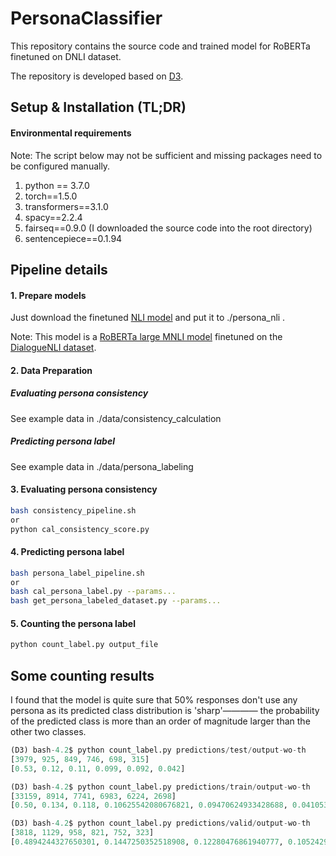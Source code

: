 # PersonaClassifier

This repository contains the source code and trained model for RoBERTa finetuned on DNLI dataset. 

The repository is developed based on [D3](https://github.com/caoyu-noob/D3).



## Setup & Installation (TL;DR)

#### Environmental requirements
Note: The script below may not be sufficient and missing packages need to be configured manually.
1. python == 3.7.0
2. torch==1.5.0
3. transformers==3.1.0
4. spacy==2.2.4
5. fairseq==0.9.0 (I downloaded the source code into the root directory)
6. sentencepiece==0.1.94


## Pipeline details

#### 1. Prepare models

Just download the finetuned [NLI model](https://drive.google.com/file/d/1QnT8V2Yj4Zl2yW2rnQIi2p56I_wbN3Ee/view?usp=sharing) and put it to ./persona_nli .

Note: This model is a [RoBERTa large MNLI model](https://huggingface.co/roberta-large-mnli) finetuned on the [DialogueNLI dataset](https://wellecks.github.io/dialogue_nli/).

#### 2. Data Preparation
##### Evaluating persona consistency
See example data in ./data/consistency_calculation

##### Predicting persona label
See example data in ./data/persona_labeling


#### 3. Evaluating persona consistency

```bash
bash consistency_pipeline.sh
or
python cal_consistency_score.py 
```


#### 4. Predicting persona label
```bash
bash persona_label_pipeline.sh
or
bash cal_persona_label.py --params...
bash get_persona_labeled_dataset.py --params...
```

#### 5. Counting the persona label
```bash
python count_label.py output_file
```

## Some counting results
I found that the model is quite sure that 50% responses don't use any persona as its predicted class distribution is 'sharp'———— the probability of the predicted class is more than an order of magnitude larger than the other two classes.

```python
(D3) bash-4.2$ python count_label.py predictions/test/output-wo-th
[3979, 925, 849, 746, 698, 315]
[0.53, 0.12, 0.11, 0.099, 0.092, 0.042]

(D3) bash-4.2$ python count_label.py predictions/train/output-wo-th
[33159, 8914, 7741, 6983, 6224, 2698]
[0.50, 0.134, 0.118, 0.10625542080676821, 0.09470624933428688, 0.04105357659124454]

(D3) bash-4.2$ python count_label.py predictions/valid/output-wo-th
[3818, 1129, 958, 821, 752, 323]
[0.4894244327650301, 0.1447250352518908, 0.12280476861940777, 0.10524291757466991, 0.09639789770542238, 0.04140494808357903]![image](https://user-
```




